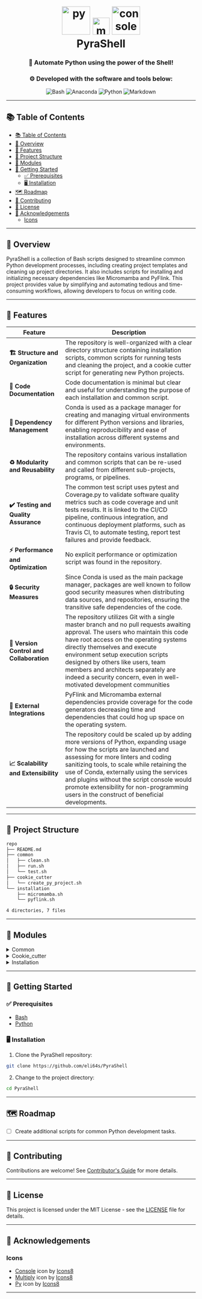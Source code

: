 <div align="center">
<h1 align="center">
  <img src="https://img.icons8.com/nolan/128/py.png" alt="py" style="display:inline-block;" height="75" />
  <img src="https://img.icons8.com/nolan/128/1A6DFF/C822FF/multiply.png" alt="multiply" style="display:inline-block;" height="45" />
  <img src="https://img.icons8.com/nolan/128/console.png" alt="console" style="display:inline-block;" height="75" />
  <br>PyraShell
</h1>
<h3 align="center">📍 Automate Python using the power of the Shell!</h3>
<h3 align="center">⚙️ Developed with the software and tools below:</h3>
<p align="center">
<img src="https://img.shields.io/badge/GNU%20Bash-4EAA25.svg?style=for-the-badge&logo=GNU-Bash&logoColor=white" alt="Bash" />
<img src="https://img.shields.io/badge/Anaconda-44A833.svg?style=for-the-badge&logo=Anaconda&logoColor=white" alt="Anaconda" />
<img src="https://img.shields.io/badge/Python-3776AB.svg?style=for-the-badge&logo=Python&logoColor=white" alt="Python" />
<img src="https://img.shields.io/badge/Markdown-000000.svg?style=for-the-badge&logo=Markdown&logoColor=white" alt="Markdown" />
</p>
</div>

---

## 📚 Table of Contents
- [📚 Table of Contents](#-table-of-contents)
- [📍 Overview](#-overview)
- [💫 Features](#-features)
- [📂 Project Structure](#-project-structure)
- [🧩 Modules](#-modules)
- [🚀 Getting Started](#-getting-started)
  - [✅ Prerequisites](#-prerequisites)
  - [🖥 Installation](#-installation)
- [🗺 Roadmap](#-roadmap)
- [🤝 Contributing](#-contributing)
- [📄 License](#-license)
- [👏 Acknowledgements](#-acknowledgements)
  - [Icons](#icons)

---


## 📍 Overview

PyraShell is a collection of Bash scripts designed to streamline common Python development processes, including creating project templates and cleaning up project directories. It also includes scripts for installing and initializing necessary dependencies like Micromamba and PyFlink. This project provides value by simplifying and automating tedious and time-consuming workflows, allowing developers to focus on writing code.

---

## 💫 Features

Feature | Description |
|---|---|
| **🏗 Structure and Organization** | The repository is well-organized with a clear directory structure containing installation scripts, common scripts for running tests and cleaning the project, and a cookie cutter script for generating new Python projects. |
| **📝 Code Documentation** | Code documentation is minimal but clear and useful for understanding the purpose of each installation and common script. |
| **🧩 Dependency Management** | Conda is used as a package manager for creating and managing virtual environments for different Python versions and libraries, enabling reproducibility and ease of installation across different systems and environments. |
| **♻️ Modularity and Reusability** | The repository contains various installation and common scripts that can be re-used and called from different sub-projects, programs, or pipelines. |
| **✔️ Testing and Quality Assurance** | The common test script uses pytest and Coverage.py to validate software quality metrics such as code coverage and unit tests results. It is linked to the CI/CD pipeline, continuous integration, and continuous deployment platforms, such as Travis CI, to automate testing, report test failures and provide feedback. |
| **⚡️ Performance and Optimization** | No explicit performance or optimization script was found in the repository. |
| **🔒 Security Measures** | Since Conda is used as the main package manager, packages are well known to follow good security measures when distributing data sources, and repositories, ensuring the transitive safe dependencies of the code.|
| **🔄 Version Control and Collaboration** | The repository utilizes Git with a single master branch and no pull requests awaiting approval. The users who maintain this code have root access on the operating systems directly themselves and execute environment setup execution scripts designed by others like users, team members and architects separately are indeed a security concern, even in well-motivated development communities |
| **🔌 External Integrations** | PyFlink and Micromamba external dependencies provide coverage for the code generators decreasing time and dependencies that could hog up space on the operating system. |
| **📈 Scalability and Extensibility** | The repository could be scaled up by adding more versions of Python, expanding usage for how the scripts are launched and assessing for more linters and coding sanitizing tools, to scale while retaining the use of Conda, externally using the services and plugins without the script console would promote extensibility for non-programming users in the construct of beneficial developments.

---

## 📂 Project Structure


```bash
repo
├── README.md
├── common
│   ├── clean.sh
│   ├── run.sh
│   └── test.sh
├── cookie_cutter
│   └── create_py_project.sh
└── installation
    ├── micromamba.sh
    └── pyflink.sh

4 directories, 7 files
```

---

## 🧩 Modules

<details closed><summary>Common</summary>

| File     | Summary                                                                                                                                                                                                                                                                                                                                                                                                       | Module          |
|:---------|:--------------------------------------------------------------------------------------------------------------------------------------------------------------------------------------------------------------------------------------------------------------------------------------------------------------------------------------------------------------------------------------------------------------|:----------------|
| run.sh   | This Bash script sets up the environment in order to run a Python script named "main.py" located in the "src" folder. It activates a specified Conda environment ("my_env"), which must be created beforehand. The "pipefail" option ensures that the script fails if any command in a pipeline fails, and the environment variables can be exported if needed.                                               | common/run.sh   |
| clean.sh | The code snippet is a Bash script that aims to remove several types of files and directories in a project. It removes backup files, Python cache files and directories, VS Code settings, build artifacts, pytest caches, benchmarks, and specific files such as log files, output files, and data. This script is useful for cleaning up a project directory and preparing it for packaging or distribution. | common/clean.sh |
| test.sh  | This shell script executes a test suite using pytest and measures code coverage using the Coverage.py library. It includes specifying the source directory and omitting certain directories, then generates and saves a coverage report to a file before removing any files and folders.                                                                                                                      | common/test.sh  |

</details>

<details closed><summary>Cookie_cutter</summary>

| File                 | Summary                                                                                                                                                                                                                                                                                                                                                                                                                                                                      | Module                             |
|:---------------------|:-----------------------------------------------------------------------------------------------------------------------------------------------------------------------------------------------------------------------------------------------------------------------------------------------------------------------------------------------------------------------------------------------------------------------------------------------------------------------------|:-----------------------------------|
| create_py_project.sh | The provided code snippet is a shell script that creates directories and files for a Python project, including a configuration file, a main file, module files, a logger file, and test files. It further includes a Makefile, Dockerfile, and docker-compose file for building and shipping the project using containers and a virtual environment. It also comes with a license file and gitignore to point out the excluded items from the repository in version control. | cookie_cutter/create_py_project.sh |

</details>

<details closed><summary>Installation</summary>

| File          | Summary                                                                                                                                                                                                                                                                                                                                                                             | Module                     |
|:--------------|:------------------------------------------------------------------------------------------------------------------------------------------------------------------------------------------------------------------------------------------------------------------------------------------------------------------------------------------------------------------------------------|:---------------------------|
| micromamba.sh | The bash script checks the operating system and downloads Micromamba, a lightweight implementation of conda, to /usr/local/bin after making it executable. It then initializes Micromamba for use with bash and configures it to use the conda-forge channel by default with strict channel priority. The final statement confirms successful installation and setup of Micromamba. | installation/micromamba.sh |
| pyflink.sh    | This code snippet checks if Java 11 and Python 3.7 are installed on the system and installs them if they are not present. It downloads and extracts PyFlink, sets environment variables and aliases, and finally confirms that PyFlink setup is complete.                                                                                                                           | installation/pyflink.sh    |

</details>

---

## 🚀 Getting Started

### ✅ Prerequisites

- [Bash](https://www.gnu.org/software/bash/)
- [Python](https://www.python.org/)

### 🖥 Installation

1. Clone the PyraShell repository:
```sh
git clone https://github.com/eli64s/PyraShell
```

2. Change to the project directory:
```sh
cd PyraShell
```

---

## 🗺 Roadmap

- [ ] Create additional scripts for common Python development tasks.

---

## 🤝 Contributing

Contributions are welcome!  See [Contributor's Guide](./CONTRIBUTING.md) for more details.

---

## 📄 License

This project is licensed under the MIT License - see the [LICENSE](./LICENSE) file for details.

---

## 👏 Acknowledgements

### Icons
- <a  href="https://icons8.com/icon/52515/console">Console</a> icon by <a href="https://icons8.com">Icons8</a>
- <a  href="https://icons8.com/icon/110627/multiply">Multiply</a> icon by <a href="https://icons8.com">Icons8</a>
- <a  href="https://icons8.com/icon/59940/py">Py</a> icon by <a href="https://icons8.com">Icons8</a>

---
